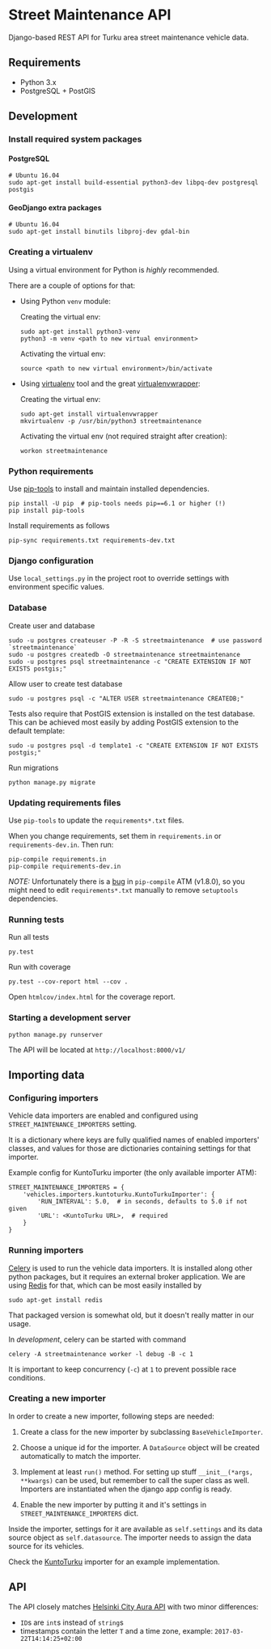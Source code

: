 # Street Maintenance API

Django-based REST API for Turku area street maintenance vehicle data.

## Requirements

* Python 3.x
* PostgreSQL + PostGIS

## Development

### Install required system packages

#### PostgreSQL

    # Ubuntu 16.04
    sudo apt-get install build-essential python3-dev libpq-dev postgresql postgis
    
#### GeoDjango extra packages

    # Ubuntu 16.04
    sudo apt-get install binutils libproj-dev gdal-bin

### Creating a virtualenv

Using a virtual environment for Python is *highly* recommended.

There are a couple of options for that:

- Using Python `venv` module:

  Creating the virtual env:
     
      sudo apt-get install python3-venv
      python3 -m venv <path to new virtual environment>

  Activating the virtual env:

      source <path to new virtual environment>/bin/activate
 
- Using [virtualenv](https://virtualenv.pypa.io/en/stable/) tool and the great [virtualenvwrapper](https://virtualenvwrapper.readthedocs.io/en/latest/):

  Creating the virtual env:

      sudo apt-get install virtualenvwrapper
      mkvirtualenv -p /usr/bin/python3 streetmaintenance

  Activating the virtual env (not required straight after creation):

      workon streetmaintenance

### Python requirements

Use [pip-tools](https://github.com/jazzband/pip-tools) to install and maintain installed dependencies.

    pip install -U pip  # pip-tools needs pip==6.1 or higher (!)
    pip install pip-tools

Install requirements as follows

    pip-sync requirements.txt requirements-dev.txt

### Django configuration

Use `local_settings.py` in the project root to override settings with environment specific values.

### Database

Create user and database

    sudo -u postgres createuser -P -R -S streetmaintenance  # use password `streetmaintenance`
    sudo -u postgres createdb -O streetmaintenance streetmaintenance
    sudo -u postgres psql streetmaintenance -c "CREATE EXTENSION IF NOT EXISTS postgis;"

Allow user to create test database

    sudo -u postgres psql -c "ALTER USER streetmaintenance CREATEDB;"

Tests also require that PostGIS extension is installed on the test database. This can be achieved most easily by adding PostGIS extension to the default template: 

    sudo -u postgres psql -d template1 -c "CREATE EXTENSION IF NOT EXISTS postgis;"

Run migrations

    python manage.py migrate

### Updating requirements files

Use `pip-tools` to update the `requirements*.txt` files.

When you change requirements, set them in `requirements.in` or `requirements-dev.in`. Then run:

    pip-compile requirements.in
    pip-compile requirements-dev.in

*NOTE:* Unfortunately there is a [bug](https://github.com/jazzband/pip-tools/issues/445) in `pip-compile` ATM (v1.8.0), so you might need to edit `requirements*.txt` manually to remove `setuptools` dependencies.

### Running tests

Run all tests

    py.test
    
Run with coverage

    py.test --cov-report html --cov .
    
Open `htmlcov/index.html` for the coverage report.

### Starting a development server

    python manage.py runserver

The API will be located at `http://localhost:8000/v1/`

## Importing data

### Configuring importers

Vehicle data importers are enabled and configured using `STREET_MAINTENANCE_IMPORTERS` setting.

It is a dictionary where keys are fully qualified names of enabled importers' classes, and values for those are dictionaries containing settings for that importer.

Example config for KuntoTurku importer (the only available importer ATM):

```
STREET_MAINTENANCE_IMPORTERS = {
    'vehicles.importers.kuntoturku.KuntoTurkuImporter': {
        'RUN_INTERVAL': 5.0,  # in seconds, defaults to 5.0 if not given
        'URL': <KuntoTurku URL>,  # required
    }
}
```

### Running importers

[Celery](http://www.celeryproject.org/) is used to run the vehicle data importers. It is installed along other python packages, but it requires an external broker application. We are using [Redis](https://redis.io/) for that, which can be most easily installed by 

```
sudo apt-get install redis
```

That packaged version is somewhat old, but it doesn't really matter in our usage.

In *development*, celery can be started with command

```
celery -A streetmaintenance worker -l debug -B -c 1
```

It is important to keep concurrency (`-c`) at `1` to prevent possible race conditions.

### Creating a new importer

In order to create a new importer, following steps are needed:

1) Create a class for the new importer by subclassing `BaseVehicleImporter`.

2) Choose a unique id for the importer. A `DataSource` object will be created automatically to match the importer.

3) Implement at least `run()` method. For setting up stuff `__init__(*args, **kwargs)` can be used, but remember to call the super class as well. Importers are instantiated when the django app config is ready.

4) Enable the new importer by putting it and it's settings in `STREET_MAINTENANCE_IMPORTERS` dict.

Inside the importer, settings for it are available as `self.settings` and its data source object as `self.datasource`. The importer needs to assign the data source for its vehicles.

Check the [KuntoTurku](vehicles/importers/kuntoturku.py) importer for an example implementation.

## API

The API closely matches [Helsinki City Aura API](https://github.com/City-of-Helsinki/aura/wiki/API) with two minor differences:
  * `ID`s are `int`s instead of `string`s
  * timestamps contain the letter `T` and a time zone, example: `2017-03-22T14:14:25+02:00`